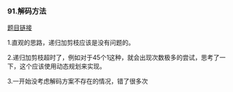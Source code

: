 ### 91.解码方法

[题目链接](https://leetcode-cn.com/problems/decode-ways/)

1.直观的思路，递归加剪枝应该是没有问题的。

2.递归加剪枝超时了，例如对于45个1这种，就会出现次数极多的尝试，思考了一下，这个应该使用动态规划来实现。

3.一开始没考虑解码方案不存在的情况，错了很多次
